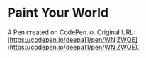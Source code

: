 # Paint Your World

A Pen created on CodePen.io. Original URL: [https://codepen.io/deepa11/pen/WNjZWQE](https://codepen.io/deepa11/pen/WNjZWQE).


